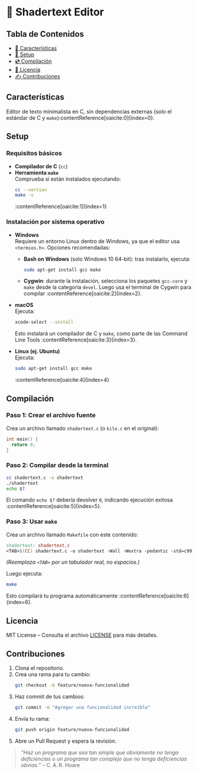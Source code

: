 # 🎨 Shadertext Editor

## Tabla de Contenidos

- [📃 Características](#features)
- [🔧 Setup ](#setup)
- [💿 Compilación](#build)
- [📄 Licencia](#license)
- [✍ Contribuciones](#contributions)

## Características <a id="features"></a>

Editor de texto minimalista en C, sin dependencias externas (solo el estándar de C y `make`):contentReference[oaicite:0]{index=0}.

## Setup <a id="setup"></a>

### Requisitos básicos

- **Compilador de C** (`cc`)
- **Herramienta `make`**  
   Comprueba si están instalados ejecutando:
  ```bash
  cc --version
  make -v
  ```
  :contentReference[oaicite:1]{index=1}

### Instalación por sistema operativo

- **Windows**  
  Requiere un entorno Linux dentro de Windows, ya que el editor usa `<termios.h>`. Opciones recomendadas:

  - **Bash on Windows** (solo Windows 10 64-bit): tras instalarlo, ejecuta:
    ```bash
    sudo apt-get install gcc make
    ```
  - **Cygwin**: durante la instalación, selecciona los paquetes `gcc-core` y `make` desde la categoría `devel`. Luego usa el terminal de Cygwin para compilar :contentReference[oaicite:2]{index=2}.

- **macOS**  
  Ejecuta:

  ```bash
  xcode-select --install
  ```

  Esto instalará un compilador de C y `make`, como parte de las Command Line Tools :contentReference[oaicite:3]{index=3}.

- **Linux (ej. Ubuntu)**  
   Ejecuta:
  ```bash
  sudo apt-get install gcc make
  ```
  :contentReference[oaicite:4]{index=4}

## Compilación <a id="build"></a>

### Paso 1: Crear el archivo fuente

Crea un archivo llamado `shadertext.c` (o `kilo.c` en el original):

```c
int main() {
  return 0;
}
```

### Paso 2: Compilar desde la terminal

```bash
cc shadertext.c -o shadertext
./shadertext
echo $?
```

El comando `echo $?` debería devolver `0`, indicando ejecución exitosa :contentReference[oaicite:5]{index=5}.

### Paso 3: Usar `make`

Crea un archivo llamado `Makefile` con este contenido:

```makefile
shadertext: shadertext.c
<TAB>$(CC) shadertext.c -o shadertext -Wall -Wextra -pedantic -std=c99
```

_(Reemplaza `<TAB>` por un tabulador real, no espacios.)_

Luego ejecuta:

```bash
make
```

Esto compilará tu programa automáticamente :contentReference[oaicite:6]{index=6}.

## Licencia <a id="license"></a>

MIT License – Consulta el archivo [LICENSE](LICENSE) para más detalles.

## Contribuciones <a id="contributions"></a>

1. Clona el repositorio.
2. Crea una rama para tu cambio:
   ```bash
   git checkout -b feature/nueva-funcionalidad
   ```
3. Haz commit de tus cambios:
   ```bash
   git commit -m "Agregar una funcionalidad increíble"
   ```
4. Envía tu rama:
   ```bash
   git push origin feature/nueva-funcionalidad
   ```
5. Abre un Pull Request y espera la revisión.

> _“Haz un programa que sea tan simple que obviamente no tenga deficiencias o un programa tan complejo que no tenga deficiencias obvias.”_ – C. A. R. Hoare
